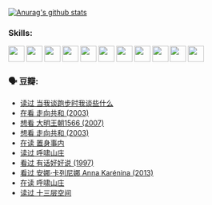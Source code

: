 
[![Anurag's github stats](https://github-readme-stats.vercel.app/api?username=w940853815)](https://github.com/anuraghazra/github-readme-stats)

### Skills:

<code><img height="32" src="https://cdn.jsdelivr.net/npm/simple-icons@v5/icons/python.svg"></code>
<code><img height="32" src="https://cdn.jsdelivr.net/npm/simple-icons@v5/icons/javascript.svg"></code>
<code><img height="32" src="https://cdn.jsdelivr.net/npm/simple-icons@v5/icons/django.svg"></code>
<code><img height="32" src="https://cdn.jsdelivr.net/npm/simple-icons@v5/icons/flask.svg"></code>
<code><img height="32" src="https://cdn.jsdelivr.net/npm/simple-icons@v5/icons/vuetify.svg"></code>
<code><img height="32" src="https://cdn.jsdelivr.net/npm/simple-icons@v5/icons/git.svg"></code>
<code><img height="32" src="https://cdn.jsdelivr.net/npm/simple-icons@v5/icons/docker.svg"></code>
<code><img height="32" src="https://cdn.jsdelivr.net/npm/simple-icons@v5/icons/postgresql.svg"></code>
<code><img height="32" src="https://cdn.jsdelivr.net/npm/simple-icons@v5/icons/elasticsearch.svg"></code>
<code><img height="32" src="https://cdn.jsdelivr.net/npm/simple-icons@v5/icons/macos.svg"></code>
<code><img height="32" src="https://cdn.jsdelivr.net/npm/simple-icons@v5/icons/linux.svg"></code>

### 🗣 豆瓣:

<!-- DOUBAN-ACTIVITIES:START -->
- [读过 当我谈跑步时我谈些什么](https://www.douban.com/people/136069238/status/3715422296/?_i=41709095)
- [在看 走向共和‎ (2003)](https://www.douban.com/people/136069238/status/3711470443/?_i=41709095)
- [想看 大明王朝1566‎ (2007)](https://www.douban.com/people/136069238/status/3710980213/?_i=41709095)
- [想看 走向共和‎ (2003)](https://www.douban.com/people/136069238/status/3710980002/?_i=41709095)
- [在读 置身事内](https://www.douban.com/people/136069238/status/3710472151/?_i=41709095)
- [读过 呼啸山庄](https://www.douban.com/people/136069238/status/3710470617/?_i=41709095)
- [看过 有话好好说‎ (1997)](https://www.douban.com/people/136069238/status/3709833172/?_i=41709095)
- [看过 安娜·卡列尼娜 Anna Karénina‎ (2013)](https://www.douban.com/people/136069238/status/3708942010/?_i=41709095)
- [在读 呼啸山庄](https://www.douban.com/people/136069238/status/3701626992/?_i=41709095)
- [读过 十三层空间](https://www.douban.com/people/136069238/status/3700755247/?_i=41709095)
<!-- DOUBAN-ACTIVITIES:END -->
<!--
**w940853815/w940853815** is a ✨ _special_ ✨ repository because its `README.md` (this file) appears on your GitHub profile.

Here are some ideas to get you started:

- 🔭 I’m currently working on ...
- 🌱 I’m currently learning ...
- 👯 I’m looking to collaborate on ...
- 🤔 I’m looking for help with ...
- 💬 Ask me about ...
- 📫 How to reach me: ...
- 😄 Pronouns: ...
- ⚡ Fun fact: ...
-->
